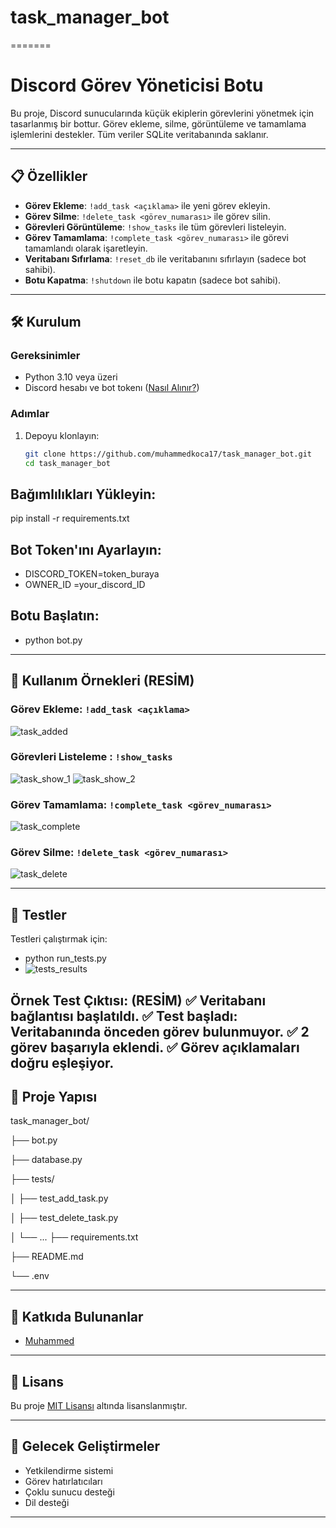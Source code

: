 # task_manager_bot
=======
# Discord Görev Yöneticisi Botu

Bu proje, Discord sunucularında küçük ekiplerin görevlerini yönetmek için tasarlanmış bir bottur. Görev ekleme, silme, görüntüleme ve tamamlama işlemlerini destekler. Tüm veriler SQLite veritabanında saklanır.

---

## 📋 Özellikler
- **Görev Ekleme**: `!add_task <açıklama>` ile yeni görev ekleyin.
- **Görev Silme**: `!delete_task <görev_numarası>` ile görev silin.
- **Görevleri Görüntüleme**: `!show_tasks` ile tüm görevleri listeleyin.
- **Görev Tamamlama**: `!complete_task <görev_numarası>` ile görevi tamamlandı olarak işaretleyin.
- **Veritabanı Sıfırlama**: `!reset_db` ile veritabanını sıfırlayın (sadece bot sahibi).
- **Botu Kapatma**: `!shutdown` ile botu kapatın (sadece bot sahibi).

---

## 🛠️ Kurulum

### Gereksinimler
- Python 3.10 veya üzeri
- Discord hesabı ve bot tokenı ([Nasıl Alınır?](https://discordpy.readthedocs.io/en/stable/discord.html))

### Adımlar
1. Depoyu klonlayın:
   ```bash
   git clone https://github.com/muhammedkoca17/task_manager_bot.git
   cd task_manager_bot

## Bağımlılıkları Yükleyin:
pip install -r requirements.txt

## Bot Token'ını Ayarlayın:
- DISCORD_TOKEN=token_buraya
- OWNER_ID =your_discord_ID

## Botu Başlatın:
- python bot.py

---

## 📝 Kullanım Örnekleri (RESİM)

### Görev Ekleme: `!add_task <açıklama>`
 ![task_added](https://github.com/user-attachments/assets/9d4ae87f-bd6d-4d77-97cc-bcfb9b4fd256)

### Görevleri Listeleme : `!show_tasks`
![task_show_1](https://github.com/user-attachments/assets/43510674-a9bd-41a4-9cba-8f010c1d70aa)
![task_show_2](https://github.com/user-attachments/assets/49cf2175-ab46-417d-9535-75df6a535430)

### Görev Tamamlama: `!complete_task <görev_numarası>`
![task_complete](https://github.com/user-attachments/assets/50e35fd6-934c-4c7c-ba2f-bbd5dafc7963)

### Görev Silme: `!delete_task <görev_numarası>`
![task_delete](https://github.com/user-attachments/assets/c1f48aa5-5464-4cc5-b9a1-d5af695f92b3)

---

## 🧪 Testler

Testleri çalıştırmak için:
- python run_tests.py
- ![tests_results](https://github.com/user-attachments/assets/9414e82f-e36d-48c6-b141-03cfa3685aa1)


**Örnek Test Çıktısı:** (RESİM)
✅ Veritabanı bağlantısı başlatıldı.
✅ Test başladı: Veritabanında önceden görev bulunmuyor.
✅ 2 görev başarıyla eklendi.
✅ Görev açıklamaları doğru eşleşiyor.
---

## 📂 Proje Yapısı
task_manager_bot/

├── bot.py

├── database.py

├── tests/

│ ├── test_add_task.py

│ ├── test_delete_task.py

│ └── ...
├── requirements.txt

├── README.md

└── .env

---

## 👥 Katkıda Bulunanlar

- [Muhammed](https://github.com/dashboard)

---

## 📜 Lisans

Bu proje [MIT Lisansı](LICENSE) altında lisanslanmıştır.

---

## 🚀 Gelecek Geliştirmeler
- Yetkilendirme sistemi
- Görev hatırlatıcıları
- Çoklu sunucu desteği
- Dil desteği

---
